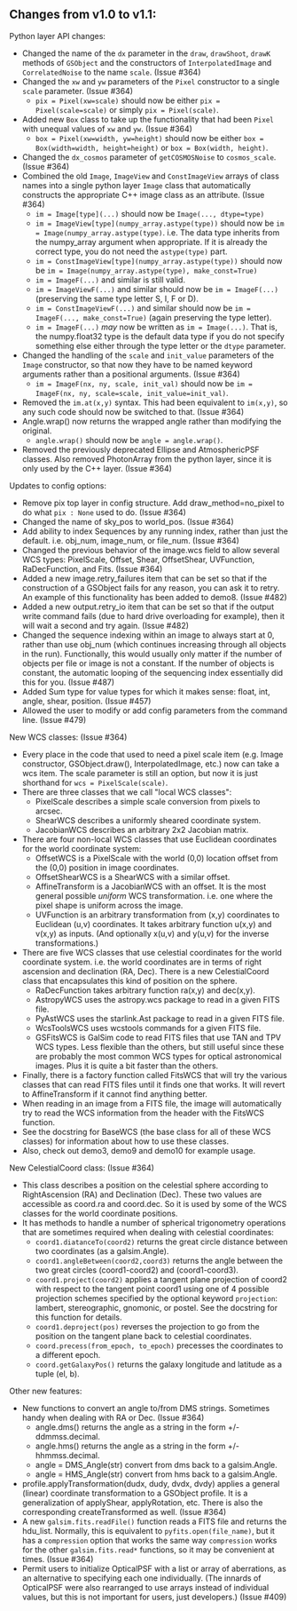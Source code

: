 Changes from v1.0 to v1.1:
--------------------------

Python layer API changes:

* Changed the name of the `dx` parameter in the `draw`, `drawShoot`, `drawK`
  methods of `GSObject` and the constructors of `InterpolatedImage` and
  `CorrelatedNoise` to the name `scale`. (Issue #364)
* Changed the `xw` and `yw` parameters of the `Pixel` constructor to a
  single `scale` parameter. (Issue #364)
  * `pix = Pixel(xw=scale)` should now be either `pix = Pixel(scale=scale)`
    or simply `pix = Pixel(scale)`.
* Added new `Box` class to take up the functionality that had been `Pixel` 
  with unequal values of `xw` and `yw`. (Issue #364)
  * `box = Pixel(xw=width, yw=height)` should now be either
    `box = Box(width=width, height=height)` or `box = Box(width, height)`.
* Changed the `dx_cosmos` parameter of `getCOSMOSNoise` to `cosmos_scale`.
  (Issue #364)
* Combined the old `Image`, `ImageView` and `ConstImageView` arrays of class 
  names into a single python layer `Image` class that automatically constructs
  the appropriate C++ image class as an attribute. (Issue #364)
  * `im = Image[type](...)` should now be `Image(..., dtype=type)`
  * `im = ImageView[type](numpy_array.astype(type))` should now be 
     `im = Image(numpy_array.astype(type)`.  i.e. The data type inherits
     from the numpy_array argument when appropriate.  If it is already
     the correct type, you do not need the `astype(type)` part.
  * `im = ConstImageView[type](numpy_array.astype(type))` should now be 
    `im = Image(numpy_array.astype(type), make_const=True)`
  * `im = ImageF(...)` and similar is still valid.
  * `im = ImageViewF(...)` and similar should now be `im = ImageF(...)`
    (preserving the same type letter S, I, F or D).
  * `im = ConstImageViewF(...)` and similar should now be 
    `im = ImageF(..., make_const=True)` (again preserving the type letter).
  * `im = ImageF(...)` _may_ now be written as `im = Image(...)`.  That is,
    the numpy.float32 type is the default data type if you do not specify
    something else either through the type letter or the `dtype` parameter.
* Changed the handling of the `scale` and `init_value` parameters of the 
  `Image` constructor, so that now they have to be named keyword arguments
  rather than a positional arguments. (Issue #364)
  * `im = ImageF(nx, ny, scale, init_val)` should now be 
    `im = ImageF(nx, ny, scale=scale, init_value=init_val)`.
* Removed the `im.at(x,y)` syntax.  This had been equivalent to `im(x,y)`, 
  so any such code should now be switched to that. (Issue #364)
* Angle.wrap() now returns the wrapped angle rather than modifying the 
  original.
  * `angle.wrap()` should now be `angle = angle.wrap()`.
* Removed the previously deprecated Ellipse and AtmosphericPSF classes.
  Also removed PhotonArray from the python layer, since it is only used
  by the C++ layer.  (Issue #364)

Updates to config options:

* Remove pix top layer in config structure.  Add draw_method=no_pixel to 
  do what `pix : None` used to do. (Issue #364)
* Changed the name of sky_pos to world_pos. (Issue #364)
* Add ability to index Sequences by any running index, rather than just the 
  default.  i.e. obj_num, image_num, or file_num. (Issue #364)
* Changed the previous behavior of the image.wcs field to allow several WCS
  types: PixelScale, Offset, Shear, OffsetShear, UVFunction, RaDecFunction,
  and Fits. (Issue #364)
* Added a new image.retry_failures item that can be set so that if the 
  construction of a GSObject fails for any reason, you can ask it to retry.
  An example of this functionality has been added to demo8. (Issue #482)
* Added a new output.retry_io item that can be set so that if the output write 
  command fails (due to hard drive overloading for example), then it will wait 
  a second and try again. (Issue #482)
* Changed the sequence indexing within an image to always start at 0, rather 
  than use obj_num (which continues increasing through all objects in the run).
  Functionally, this would usually only matter if the number of objects per
  file or image is not a constant.  If the number of objects is constant, the 
  automatic looping of the sequencing index essentially did this for you.
  (Issue #487)
* Added Sum type for value types for which it makes sense: float, int, angle,
  shear, position. (Issue #457)
* Allowed the user to modify or add config parameters from the command line. 
  (Issue #479)

New WCS classes: (Issue #364)

* Every place in the code that used to need a pixel scale item (e.g. Image
  constructor, GSObject.draw(), InterpolatedImage, etc.) now can take a 
  wcs item.  The scale parameter is still an option, but now it is just 
  shorthand for `wcs = PixelScale(scale)`.
* There are three classes that we call "local WCS classes":
  * PixelScale describes a simple scale conversion from pixels to arcsec.
  * ShearWCS describes a uniformly sheared coordinate system.
  * JacobianWCS describes an arbitrary 2x2 Jacobian matrix.
* There are four non-local WCS classes that use Euclidean coordinates for 
  the world coordinate system:
  * OffsetWCS is a PixelScale with the world (0,0) location offset from 
    the (0,0) position in image coordinates.
  * OffsetShearWCS is a ShearWCS with a similar offset.
  * AffineTransform is a JacobianWCS with an offset.  It is the most general
    possible _uniform_ WCS transformation.  i.e. one where the pixel shape
    is uniform across the image.
  * UVFunction is an arbitrary transformation from (x,y) coordinates to
    Euclidean (u,v) coordinates.  It takes arbitrary function u(x,y) and
    v(x,y) as inputs.  (And optionally x(u,v) and y(u,v) for the inverse
    transformations.)
* There are five WCS classes that use celestial coordinates for the world
  coordinate system. i.e. the world coordinates are in terms of right
  ascension and declination (RA, Dec).  There is a new CelestialCoord
  class that encapsulates this kind of position on the sphere.
  * RaDecFunction takes arbitrary function ra(x,y) and dec(x,y).
  * AstropyWCS uses the astropy.wcs package to read in a given FITS file.
  * PyAstWCS uses the starlink.Ast package to read in a given FITS file.
  * WcsToolsWCS uses wcstools commands for a given FITS file.
  * GSFitsWCS is GalSim code to read FITS files that use TAN and TPV 
    WCS types.  Less flexible than the others, but still useful since
    these are probably the most common WCS types for optical astronomical
    images.  Plus it is quite a bit faster than the others.
* Finally, there is a factory function called FitsWCS that will try the 
  various classes that can read FITS files until it finds one that works.
  It will revert to AffineTransform if it cannot find anything better.
* When reading in an image from a FITS file, the image will automatically
  try to read the WCS information from the header with the FitsWCS function.
* See the docstring for BaseWCS (the base class for all of these WCS classes)
  for information about how to use these classes.
* Also, check out demo3, demo9 and demo10 for example usage.

New CelestialCoord class: (Issue #364)

* This class describes a position on the celestial sphere according to 
  RightAscension (RA) and Declination (Dec).  These two values are accessible
  as coord.ra and coord.dec.  So it is used by some of the WCS classes for
  the world coordinate positions.
* It has methods to handle a number of spherical trigonometry operations 
  that are sometimes required when dealing with celestial coordinates:
  * `coord1.diatanceTo(coord2)` returns the great circle distance between two
    coordinates (as a galsim.Angle).
  * `coord1.angleBetween(coord2,coord3)` returns the angle between the two 
    great circles (coord1-coord2) and (coord1-coord3).
  * `coord1.project(coord2)` applies a tangent plane projection of coord2 with 
    respect to the tangent point coord1 using one of 4 possible projection 
    schemes specified by the optional keyword `projection`: lambert, 
    stereographic, gnomonic, or postel.  See the docstring for this function 
    for details.
  * `coord1.deproject(pos)` reverses the projection to go from the position
    on the tangent plane back to celestial coordinates.
  * `coord.precess(from_epoch, to_epoch)` precesses the coordinates to a 
    different epoch.
  * `coord.getGalaxyPos()` returns the galaxy longitude and latitude as
    a tuple (el, b).

Other new features:

* New functions to convert an angle to/from DMS strings.  Sometimes handy
  when dealing with RA or Dec. (Issue #364)
  * angle.dms() returns the angle as a string in the form +/-ddmmss.decimal.
  * angle.hms() returns the angle as a string in the form +/-hhmmss.decimal.
  * angle = DMS_Angle(str) convert from dms back to a galsim.Angle.
  * angle = HMS_Angle(str) convert from hms back to a galsim.Angle.
* profile.applyTransformation(dudx, dudy, dvdx, dvdy) applies a general 
  (linear) coordinate transformation to a GSObject profile.  It is a 
  generalization of applyShear, applyRotation, etc.  There is also the 
  corresponding createTransformed as well. (Issue #364)
* A new `galsim.fits.readFile()` function reads a FITS file and returns the
  hdu_list.  Normally, this is equivalent to `pyfits.open(file_name)`, but
  it has a `compression` option that works the same way `compression` works
  for the other `galsim.fits.read*` functions, so it may be convenient
  at times. (Issue #364)
* Permit users to initialize OpticalPSF with a list or array of aberrations,
  as an alternative to specifying each one individually.  (The innards of 
  OpticalPSF were also rearranged to use arrays instead of individual values, 
  but this is not important for users, just developers.) (Issue #409)
